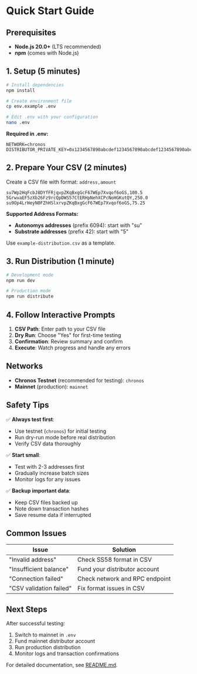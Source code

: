 # Quick Start Guide

## Prerequisites

- **Node.js 20.0+** (LTS recommended)
- **npm** (comes with Node.js)

## 1. Setup (5 minutes)

```bash
# Install dependencies
npm install

# Create environment file
cp env.example .env

# Edit .env with your configuration
nano .env
```

**Required in .env:**
```env
NETWORK=chronos
DISTRIBUTOR_PRIVATE_KEY=0x1234567890abcdef1234567890abcdef1234567890abcdef1234567890abcdef
```

## 2. Prepare Your CSV (2 minutes)

Create a CSV file with format: `address,amount`

```csv
su7Wp2HqFcbJ8DYfFRjqvpZKqBxgGcF67WEp7Xvqof6oGS,100.5
5GrwvaEF5zXb26Fz9rcQpDWS57CtERHpNehXCPcNoHGKutQY,250.0
su9Op4LrHeyN0FZhHSlxrvpZKqBxgGcF67WEp7Xvqof6oGS,75.25
```

**Supported Address Formats:**
- **Autonomys addresses** (prefix 6094): start with "su"
- **Substrate addresses** (prefix 42): start with "5"

Use `example-distribution.csv` as a template.

## 3. Run Distribution (1 minute)

```bash
# Development mode
npm run dev

# Production mode
npm run distribute
```

## 4. Follow Interactive Prompts

1. **CSV Path**: Enter path to your CSV file
2. **Dry Run**: Choose "Yes" for first-time testing
3. **Confirmation**: Review summary and confirm
4. **Execute**: Watch progress and handle any errors

## Networks

- **Chronos Testnet** (recommended for testing): `chronos`
- **Mainnet** (production): `mainnet`

## Safety Tips

✅ **Always test first**:
- Use testnet (`chronos`) for initial testing
- Run dry-run mode before real distribution
- Verify CSV data thoroughly

✅ **Start small**:
- Test with 2-3 addresses first
- Gradually increase batch sizes
- Monitor logs for any issues

✅ **Backup important data**:
- Keep CSV files backed up
- Note down transaction hashes
- Save resume data if interrupted

## Common Issues

| Issue | Solution |
|-------|----------|
| "Invalid address" | Check SS58 format in CSV |
| "Insufficient balance" | Fund your distributor account |
| "Connection failed" | Check network and RPC endpoint |
| "CSV validation failed" | Fix format issues in CSV |

## Next Steps

After successful testing:
1. Switch to mainnet in `.env`
2. Fund mainnet distributor account
3. Run production distribution
4. Monitor logs and transaction confirmations

For detailed documentation, see [README.md](README.md).
